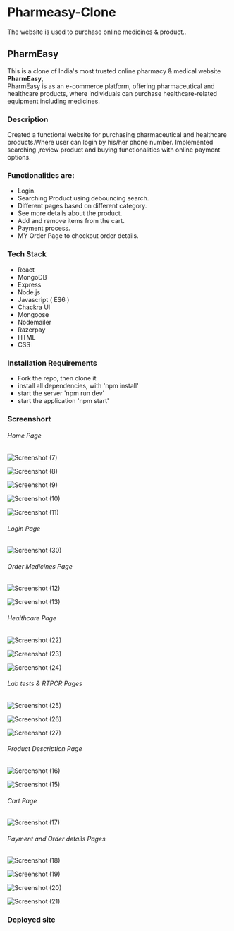 # Pharmeasy-Clone
The website is used to purchase online medicines &amp; product..

 ## PharmEasy
 
This is a clone of India's most trusted online pharmacy & medical website **PharmEasy**,  
PharmEasy is as an e-commerce platform, offering pharmaceutical and healthcare products,
where individuals can purchase healthcare-related equipment including medicines. 

### Description

Created a functional website for purchasing pharmaceutical and healthcare products.Where user 
can login by his/her phone number.
Implemented searching ,review product and buying functionalities with online payment options.

### Functionalities are:

* Login.
* Searching Product using debouncing search.
* Different pages based on different category.
* See more details about the product.
* Add and remove items from the cart.
* Payment process.
* MY Order Page to checkout order details.

### Tech Stack

* React
* MongoDB
* Express
* Node.js
* Javascript ( ES6 )
* Chackra UI
* Mongoose
* Nodemailer
* Razerpay
* HTML
* CSS


### Installation Requirements

* Fork the repo, then clone it
* install all dependencies, with 'npm install'
* start the server 'npm run dev'
* start the application 'npm start'


### Screenshort

###### Home Page
![Screenshot (7)](https://user-images.githubusercontent.com/100186167/180634476-9259d2c9-1c3f-40eb-9376-3b6b3723d78b.png)

![Screenshot (8)](https://user-images.githubusercontent.com/100186167/180634486-39efbbe5-5178-480b-9bfb-20b53787155b.png)

![Screenshot (9)](https://user-images.githubusercontent.com/100186167/180634494-2c73cc31-a8ee-4bc3-a3b0-63d39896cef2.png)

![Screenshot (10)](https://user-images.githubusercontent.com/100186167/180634499-431bed32-268c-4668-81c1-6d2201147471.png)

![Screenshot (11)](https://user-images.githubusercontent.com/100186167/180634502-bf57722a-d322-48a3-98cb-7744b6b4d662.png)


###### Login Page

![Screenshot (30)](https://user-images.githubusercontent.com/100186167/180635098-d9a7dfa4-329b-4bb0-8587-3e4a03956837.png)



###### Order Medicines Page

![Screenshot (12)](https://user-images.githubusercontent.com/100186167/180634557-5162d35e-565d-43fd-adb9-e7dfa8faf766.png)

![Screenshot (13)](https://user-images.githubusercontent.com/100186167/180634558-729ef21a-c982-407e-99ac-318c06978e98.png)

###### Healthcare Page

![Screenshot (22)](https://user-images.githubusercontent.com/100186167/180634574-1f7dd125-5c4e-440e-bed4-06db44065039.png)

![Screenshot (23)](https://user-images.githubusercontent.com/100186167/180634580-68835d46-5e6c-40fc-840e-39dc90f22553.png)

![Screenshot (24)](https://user-images.githubusercontent.com/100186167/180634995-8b1624c2-eff4-4ece-8062-3996754c7ba3.png)



###### Lab tests & RTPCR Pages

![Screenshot (25)](https://user-images.githubusercontent.com/100186167/180634606-ab26d00d-f16b-466a-b7b8-5aafa116a38c.png)

![Screenshot (26)](https://user-images.githubusercontent.com/100186167/180634608-991a2baa-bf1b-41ab-b646-a9db02850bbd.png)

![Screenshot (27)](https://user-images.githubusercontent.com/100186167/180634611-d01fcf92-ba36-444e-812b-eac052ed6575.png)


###### Product Description Page

![Screenshot (16)](https://user-images.githubusercontent.com/100186167/180634642-aaa13fd7-30b6-4adf-859b-8ef037262ef6.png)

![Screenshot (15)](https://user-images.githubusercontent.com/100186167/180634651-a5b4f82d-8c29-46d8-a07a-88a8a51c1ee4.png)


###### Cart Page

![Screenshot (17)](https://user-images.githubusercontent.com/100186167/180634869-8d1b1458-e101-4064-9ec0-2b3cf5fca10b.png)


###### Payment and Order details Pages

![Screenshot (18)](https://user-images.githubusercontent.com/100186167/180634687-61add5e7-5096-48dd-8748-6249ebfda408.png)

![Screenshot (19)](https://user-images.githubusercontent.com/100186167/180634690-73e14f4a-c319-4660-b63f-9653b5694068.png)

![Screenshot (20)](https://user-images.githubusercontent.com/100186167/180634696-4d2f2388-cc35-4ac6-b46d-8c40bec7675f.png)

![Screenshot (21)](https://user-images.githubusercontent.com/100186167/180634712-3e36c074-4e10-40ca-93f2-842ffddfd780.png)


### Deployed site
